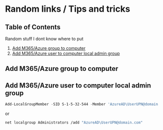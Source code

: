 # Random links / Tips and tricks

## Table of Contents<!-- omit in toc -->

Random stuff I dont know where to put

1. [Add M365/Azure group to computer](#add-m365azure-group-to-computer)
2. [Add M365/Azure user to computer local admin group](#add-m365azure-user-to-computer-local-admin-group)

## Add M365/Azure group to computer

## Add M365/Azure user to computer local admin group

```powershell
Add-LocalGroupMember -SID S-1-5-32-544 -Member 'AzureAD\UserUPN@domain.com'
```

or

```bash
net localgroup Administrators /add "AzureAD\UserUPN@domain.com"
```
